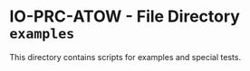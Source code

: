 # IO-PRC-ATOW - File Directory **`examples`**

This directory contains scripts for examples and special tests.
